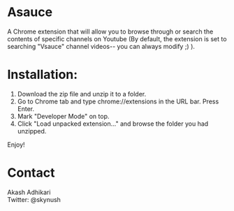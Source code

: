 # Asauce
A Chrome extension that will allow you to browse through or search the contents of specific channels on Youtube (By default, the extension is set to searching "Vsauce" channel videos-- you can always modify ;) ).

# Installation:
1) Download the zip file and unzip it to a folder. <br>
2) Go to Chrome tab and type chrome://extensions in the URL bar. Press Enter. <br>
3) Mark "Developer Mode" on top. <br>
4) Click "Load unpacked extension..." and browse the folder you had unzipped. <br>

Enjoy! <br>

# Contact
Akash Adhikari<br>
Twitter: @skynush

